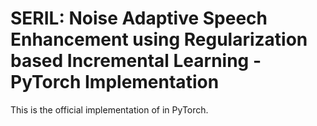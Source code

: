 # SERIL: Noise Adaptive Speech Enhancement using Regularization based Incremental Learning - PyTorch Implementation
This is the official implementation of in PyTorch.
